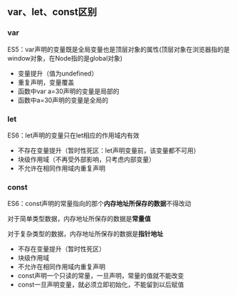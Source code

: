 ## var、let、const区别

### var
ES5：var声明的变量既是全局变量也是顶层对象的属性(顶层对象在浏览器指的是window对象，在Node指的是global对象)  

- 变量提升（值为undefined）
- 重复声明，变量覆盖
- 函数中var a=30声明的变量是局部的
- 函数中a=30声明的变量是全局的

### let  
ES6：let声明的变量只在let相应的作用域内有效   

- 不存在变量提升（暂时性死区：let声明变量前，该变量都不可用）
- 块级作用域（不再受外部影响，只考虑内部变量）
- 不允许在相同作用域内重复声明

### const
ES6：const声明的常量指向的那个**内存地址所保存的数据**不得改动  

对于简单类型数据，内存地址所保存的数据是**常量值**   

对于复杂类型的数据，内存地址所保存的数据是**指针地址**

- 不存在变量提升（暂时性死区） 
- 块级作用域
- 不允许在相同作用域内重复声明
- const声明一个只读的常量，一旦声明，常量的值就不能改变
- const一旦声明变量，就必须立即初始化，不能留到以后赋值

